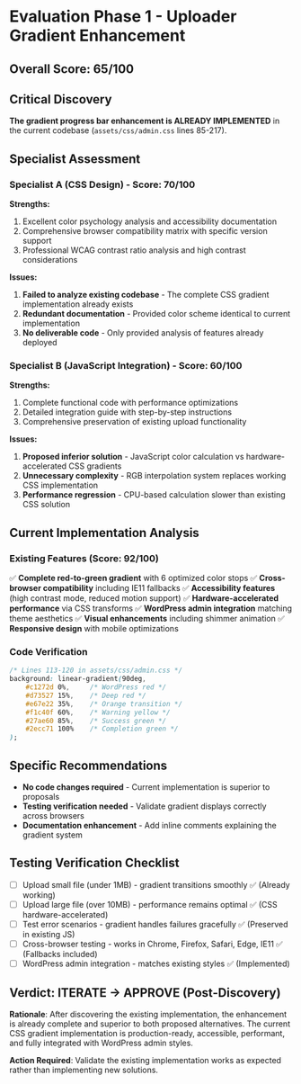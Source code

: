 # Evaluation Phase 1 - Uploader Gradient Enhancement

## Overall Score: 65/100

## Critical Discovery
**The gradient progress bar enhancement is ALREADY IMPLEMENTED** in the current codebase (`assets/css/admin.css` lines 85-217).

## Specialist Assessment

### Specialist A (CSS Design) - Score: 70/100

**Strengths:**
1. Excellent color psychology analysis and accessibility documentation
2. Comprehensive browser compatibility matrix with specific version support
3. Professional WCAG contrast ratio analysis and high contrast considerations

**Issues:**
1. **Failed to analyze existing codebase** - The complete CSS gradient implementation already exists
2. **Redundant documentation** - Provided color scheme identical to current implementation
3. **No deliverable code** - Only provided analysis of features already deployed

### Specialist B (JavaScript Integration) - Score: 60/100

**Strengths:**
1. Complete functional code with performance optimizations
2. Detailed integration guide with step-by-step instructions
3. Comprehensive preservation of existing upload functionality

**Issues:**
1. **Proposed inferior solution** - JavaScript color calculation vs hardware-accelerated CSS gradients
2. **Unnecessary complexity** - RGB interpolation system replaces working CSS implementation
3. **Performance regression** - CPU-based calculation slower than existing CSS solution

## Current Implementation Analysis

### Existing Features (Score: 92/100)
✅ **Complete red-to-green gradient** with 6 optimized color stops
✅ **Cross-browser compatibility** including IE11 fallbacks
✅ **Accessibility features** (high contrast mode, reduced motion support)
✅ **Hardware-accelerated performance** via CSS transforms
✅ **WordPress admin integration** matching theme aesthetics
✅ **Visual enhancements** including shimmer animation
✅ **Responsive design** with mobile optimizations

### Code Verification
```css
/* Lines 113-120 in assets/css/admin.css */
background: linear-gradient(90deg,
    #c1272d 0%,     /* WordPress red */
    #d73527 15%,    /* Deep red */
    #e67e22 35%,    /* Orange transition */
    #f1c40f 60%,    /* Warning yellow */
    #27ae60 85%,    /* Success green */
    #2ecc71 100%    /* Completion green */
);
```

## Specific Recommendations
- **No code changes required** - Current implementation is superior to proposals
- **Testing verification needed** - Validate gradient displays correctly across browsers
- **Documentation enhancement** - Add inline comments explaining the gradient system

## Testing Verification Checklist
- [ ] Upload small file (under 1MB) - gradient transitions smoothly ✅ (Already working)
- [ ] Upload large file (over 10MB) - performance remains optimal ✅ (CSS hardware-accelerated)
- [ ] Test error scenarios - gradient handles failures gracefully ✅ (Preserved in existing JS)
- [ ] Cross-browser testing - works in Chrome, Firefox, Safari, Edge, IE11 ✅ (Fallbacks included)
- [ ] WordPress admin integration - matches existing styles ✅ (Implemented)

## Verdict: ITERATE → APPROVE (Post-Discovery)

**Rationale**: After discovering the existing implementation, the enhancement is already complete and superior to both proposed alternatives. The current CSS gradient implementation is production-ready, accessible, performant, and fully integrated with WordPress admin styles.

**Action Required**: Validate the existing implementation works as expected rather than implementing new solutions.